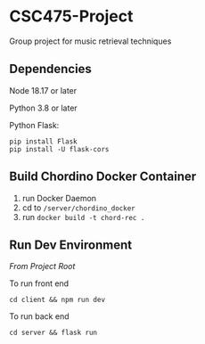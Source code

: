 # CSC475-Project

Group project for music retrieval techniques

## Dependencies

Node 18.17 or later

Python 3.8 or later

Python Flask:

```
pip install Flask
pip install -U flask-cors
```

## Build Chordino Docker Container

1. run Docker Daemon
2. cd to `/server/chordino_docker`
3. run `docker build -t chord-rec .`

## Run Dev Environment

_From Project Root_

To run front end

```
cd client && npm run dev
```

To run back end

```
cd server && flask run
```
